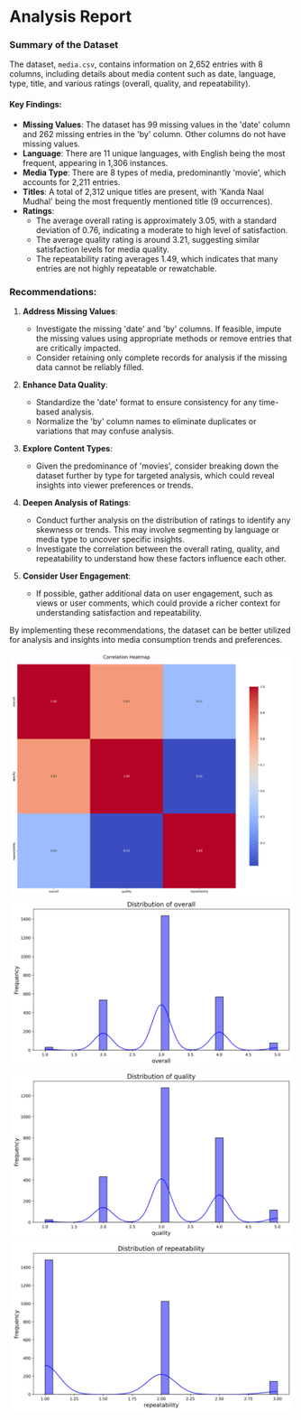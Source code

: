 # Analysis Report

### Summary of the Dataset

The dataset, `media.csv`, contains information on 2,652 entries with 8 columns, including details about media content such as date, language, type, title, and various ratings (overall, quality, and repeatability). 

#### Key Findings:
- **Missing Values**: The dataset has 99 missing values in the 'date' column and 262 missing entries in the 'by' column. Other columns do not have missing values.
- **Language**: There are 11 unique languages, with English being the most frequent, appearing in 1,306 instances.
- **Media Type**: There are 8 types of media, predominantly 'movie', which accounts for 2,211 entries.
- **Titles**: A total of 2,312 unique titles are present, with 'Kanda Naal Mudhal' being the most frequently mentioned title (9 occurrences).
- **Ratings**:
  - The average overall rating is approximately 3.05, with a standard deviation of 0.76, indicating a moderate to high level of satisfaction.
  - The average quality rating is around 3.21, suggesting similar satisfaction levels for media quality.
  - The repeatability rating averages 1.49, which indicates that many entries are not highly repeatable or rewatchable.

### Recommendations:

1. **Address Missing Values**:
   - Investigate the missing 'date' and 'by' columns. If feasible, impute the missing values using appropriate methods or remove entries that are critically impacted.
   - Consider retaining only complete records for analysis if the missing data cannot be reliably filled.

2. **Enhance Data Quality**:
   - Standardize the 'date' format to ensure consistency for any time-based analysis.
   - Normalize the 'by' column names to eliminate duplicates or variations that may confuse analysis.

3. **Explore Content Types**:
   - Given the predominance of 'movies', consider breaking down the dataset further by type for targeted analysis, which could reveal insights into viewer preferences or trends.

4. **Deepen Analysis of Ratings**:
   - Conduct further analysis on the distribution of ratings to identify any skewness or trends. This may involve segmenting by language or media type to uncover specific insights.
   - Investigate the correlation between the overall rating, quality, and repeatability to understand how these factors influence each other.

5. **Consider User Engagement**:
   - If possible, gather additional data on user engagement, such as views or user comments, which could provide a richer context for understanding satisfaction and repeatability.

By implementing these recommendations, the dataset can be better utilized for analysis and insights into media consumption trends and preferences.

![Chart](./media_heatmap.png)
![Chart](./media_overall_histogram.png)
![Chart](./media_quality_histogram.png)
![Chart](./media_repeatability_histogram.png)
